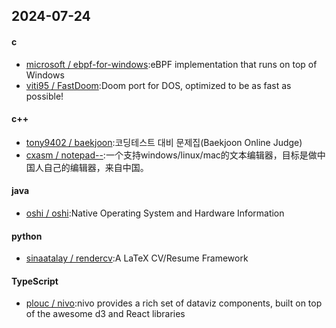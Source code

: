 ## 2024-07-24
#### c
* [microsoft / ebpf-for-windows](https://github.com/microsoft/ebpf-for-windows):eBPF implementation that runs on top of Windows
* [viti95 / FastDoom](https://github.com/viti95/FastDoom):Doom port for DOS, optimized to be as fast as possible!
#### c++
* [tony9402 / baekjoon](https://github.com/tony9402/baekjoon):코딩테스트 대비 문제집(Baekjoon Online Judge)
* [cxasm / notepad--](https://github.com/cxasm/notepad--):一个支持windows/linux/mac的文本编辑器，目标是做中国人自己的编辑器，来自中国。
#### java
* [oshi / oshi](https://github.com/oshi/oshi):Native Operating System and Hardware Information
#### python
* [sinaatalay / rendercv](https://github.com/sinaatalay/rendercv):A LaTeX CV/Resume Framework
#### TypeScript
* [plouc / nivo](https://github.com/plouc/nivo):nivo provides a rich set of dataviz components, built on top of the awesome d3 and React libraries
